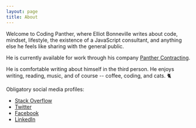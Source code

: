 ```yaml
---
layout: page
title: About
---
```


Welcome to Coding Panther, where Elliot Bonneville writes about code, mindset, lifestyle, the existence of a JavaScript consultant, and anything else he feels like sharing with the general public.

He is currently available for work through his company [Panther Contracting](https://www.panthercontracting.com).

He is comfortable writing about himself in the third person. He enjoys writing, reading, music, and of course -- coffee, coding, and cats. 🐈

Obligatory social media profiles:

- [Stack Overflow](https://stackoverflow.com/users/339852/elliot-bonneville)
- [Twitter](https://twitter.com/elliotbnvl)
- [Facebook](https://facebook.com/elliotbnvl)
- [LinkedIn](https://linkedin.com/in/elliotbonneville)

